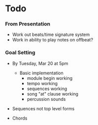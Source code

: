 # Todo

### From Presentation
- Work out beats/time signature system
- Work in ability to play notes on offbeat?

### Goal Setting
- By Tuesday, Mar 20 at 5pm
  - Basic implementation
    - module begin working
    - tempo working
    - sequences working
    - song "at" clause working
    - percussion sounds

- Sequences not top level forms
- Chords

